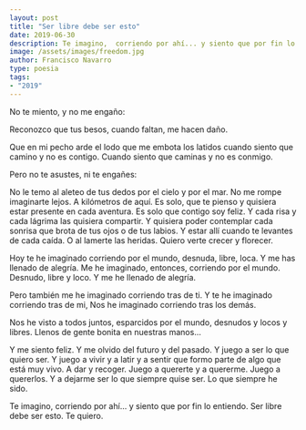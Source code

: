 ```yaml
---
layout: post
title: "Ser libre debe ser esto"
date: 2019-06-30
description: Te imagino,  corriendo por ahí... y siento que por fin lo entiendo. Ser libre debe ser esto.
image: /assets/images/freedom.jpg
author: Francisco Navarro
type: poesia
tags:
- "2019"
---
```


No te miento,
y no me engaño:

Reconozco
que tus besos,
cuando faltan,
me hacen daño.

Que en mi pecho
arde el lodo
que me embota
los latidos
cuando siento que camino
                    y no es contigo.
Cuando siento que caminas
                    y no es conmigo.

Pero no te asustes,
ni te engañes:

No le temo
al aleteo de tus dedos
por el cielo y por el mar.
No me rompe imaginarte lejos.
A kilómetros de aquí.
Es solo,
que te pienso
y quisiera estar presente
en cada aventura.
Es solo que contigo
    soy feliz.
Y cada risa y cada
lágrima las
quisiera compartir.
Y quisiera poder contemplar
cada sonrisa que brota
de tus ojos o de tus labios. Y
estar allí cuando te levantes
de cada caída. O al lamerte las heridas.
Quiero verte crecer y florecer.

Hoy te he imaginado
corriendo por el mundo,
desnuda, libre, loca. Y me has llenado
de alegría. Me he imaginado, entonces, corriendo por el mundo.
Desnudo, libre y loco. Y me he llenado
de alegría.

Pero también
me he imaginado corriendo
      tras de ti.
Y te he imaginado corriendo
      tras de mi,
Nos he imaginado corriendo
      tras los demás.

Nos he visto a todos juntos,
esparcidos por el mundo,
desnudos y locos y libres. Llenos
de gente bonita en nuestras manos...

Y me siento feliz. Y me olvido del futuro
y del pasado. Y juego a ser
lo que quiero ser. Y juego a vivir
y a latir y a sentir que formo parte
de algo que está muy vivo. A dar y
recoger. Juego a quererte y a quererme.
Juego a quererlos. Y a dejarme ser lo
que siempre quise ser. Lo que siempre
he sido.

Te imagino,  corriendo por ahí...
y siento que por fin lo entiendo.
Ser libre debe ser esto.
    Te quiero. 
```